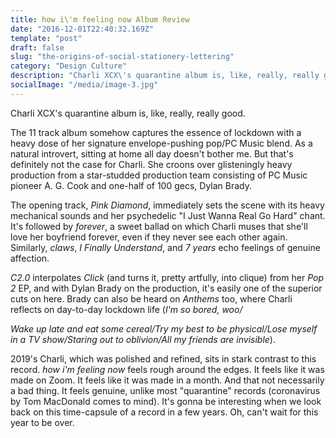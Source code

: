 ```yaml
---
title: how i\'m feeling now Album Review
date: "2016-12-01T22:40:32.169Z"
template: "post"
draft: false
slug: "the-origins-of-social-stationery-lettering"
category: "Design Culture"
description: "Charli XCX\'s quarantine album is, like, really, really good."
socialImage: "/media/image-3.jpg"
---
```


Charli XCX\'s quarantine album is, like, really, really good.

The 11 track album somehow captures the essence of lockdown with a heavy
dose of her signature envelope-pushing pop/PC Music blend. As a natural
introvert, sitting at home all day doesn\'t bother me. But that\'s
definitely not the case for Charli. She croons over glisteningly heavy
production from a star-studded production team consisting of PC Music
pioneer A. G. Cook and one-half of 100 gecs, Dylan Brady.

The opening track, *Pink Diamond*, immediately sets the scene with its
heavy mechanical sounds and her psychedelic \"I Just Wanna Real Go
Hard\" chant. It\'s followed by *forever*, a sweet ballad on which
Charli muses that she\'ll love her boyfriend forever, even if they never
see each other again. Similarly, *claws*, *I Finally Understand*, and *7
years* echo feelings of genuine affection.

*C2.0* interpolates *Click* (and turns it, pretty artfully, into clique)
from her *Pop 2* EP, and with Dylan Brady on the production, it\'s
easily one of the superior cuts on here. Brady can also be heard on
*Anthems* too, where Charli reflects on day-to-day lockdown life (*I\'m
so bored, woo/*

*Wake up late and eat some cereal/Try my best to be physical/Lose myself
in a TV show/Staring out to oblivion/All my friends are invisible*).

2019\'s Charli, which was polished and refined, sits in stark contrast
to this record. *how i'm feeling now* feels rough around the edges. It
feels like it was made on Zoom. It feels like it was made in a month.
And that not necessarily a bad thing. It feels genuine, unlike most
\"quarantine\" records (coronavirus by Tom MacDonald comes to mind).
It\'s gonna be interesting when we look back on this time-capsule of a
record in a few years. Oh, can't wait for this year to be over.
